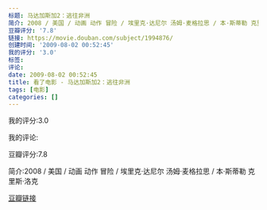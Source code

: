 ```yaml
---
标题: 马达加斯加2：逃往非洲
简介: 2008 / 美国 / 动画 动作 冒险 / 埃里克·达尼尔 汤姆·麦格拉思 / 本·斯蒂勒 克里斯·洛克
豆瓣评分: '7.8'
链接: https://movie.douban.com/subject/1994876/
创建时间: '2009-08-02 00:52:45'
我的评分: '3.0'
标签:
评论:
date: 2009-08-02 00:52:45
title: 看了电影 - 马达加斯加2：逃往非洲
tags: [电影]
categories: []
---
```


我的评分:3.0

我的评论:

豆瓣评分:7.8

简介:2008 / 美国 / 动画 动作 冒险 / 埃里克·达尼尔 汤姆·麦格拉思 / 本·斯蒂勒 克里斯·洛克

[豆瓣链接](https://movie.douban.com/subject/1994876/)

